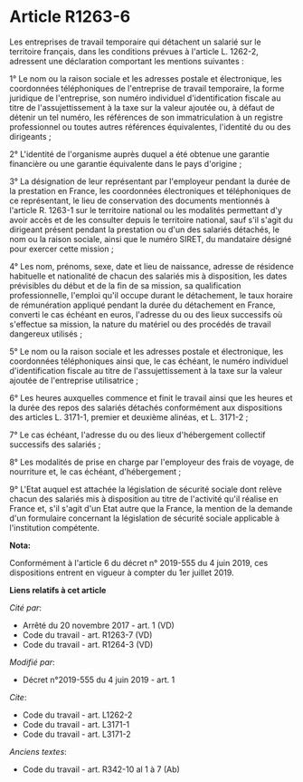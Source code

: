 # Article R1263-6

Les entreprises de travail temporaire qui détachent un salarié sur le territoire français, dans les conditions prévues à
l'article L. 1262-2, adressent une déclaration comportant les mentions suivantes :

1° Le nom ou la raison sociale et les adresses postale et électronique, les coordonnées téléphoniques de l'entreprise de
travail temporaire, la forme juridique de l'entreprise, son numéro individuel d'identification fiscale au titre de
l'assujettissement à la taxe sur la valeur ajoutée ou, à défaut de détenir un tel numéro, les références de son
immatriculation à un registre professionnel ou toutes autres références équivalentes, l'identité du ou des dirigeants ;

2° L'identité de l'organisme auprès duquel a été obtenue une garantie financière ou une garantie équivalente dans le pays
d'origine ;

3° La désignation de leur représentant par l'employeur pendant la durée de la prestation en France, les coordonnées
électroniques et téléphoniques de ce représentant, le lieu de conservation des documents mentionnés à l'article R. 1263-1 sur
le territoire national ou les modalités permettant d'y avoir accès et de les consulter depuis le territoire national, sauf
s'il s'agit du dirigeant présent pendant la prestation ou d'un des salariés détachés, le nom ou la raison sociale, ainsi que
le numéro SIRET, du mandataire désigné pour exercer cette mission ;

4° Les nom, prénoms, sexe, date et lieu de naissance, adresse de résidence habituelle et nationalité de chacun des salariés
mis à disposition, les dates prévisibles du début et de la fin de sa mission, sa qualification professionnelle, l'emploi
qu'il occupe durant le détachement, le taux horaire de rémunération appliqué pendant la durée du détachement en France,
converti le cas échéant en euros, l'adresse du ou des lieux successifs où s'effectue sa mission, la nature du matériel ou des
procédés de travail dangereux utilisés ;

5° Le nom ou la raison sociale et les adresses postale et électronique, les coordonnées téléphoniques ainsi que, le cas
échéant, le numéro individuel d'identification fiscale au titre de l'assujettissement à la taxe sur la valeur ajoutée de
l'entreprise utilisatrice ;

6° Les heures auxquelles commence et finit le travail ainsi que les heures et la durée des repos des salariés détachés
conformément aux dispositions des articles L. 3171-1, premier et deuxième alinéas, et L. 3171-2 ;

7° Le cas échéant, l'adresse du ou des lieux d'hébergement collectif successifs des salariés ;

8° Les modalités de prise en charge par l'employeur des frais de voyage, de nourriture et, le cas échéant, d'hébergement ;

9° L'Etat auquel est attachée la législation de sécurité sociale dont relève chacun des salariés mis à disposition au titre
de l'activité qu'il réalise en France et, s'il s'agit d'un Etat autre que la France, la mention de la demande d'un formulaire
concernant la législation de sécurité sociale applicable à l'institution compétente.

**Nota:**

Conformément à l'article 6 du décret n° 2019-555 du 4 juin 2019, ces dispositions entrent en vigueur à compter du 1er juillet
2019.

**Liens relatifs à cet article**

_Cité par_:

  - Arrêté du 20 novembre 2017 - art. 1 (VD)
  - Code du travail - art. R1263-7 (VD)
  - Code du travail - art. R1264-3 (VD)

_Modifié par_:

  - Décret n°2019-555 du 4 juin 2019 - art. 1

_Cite_:

  - Code du travail - art. L1262-2
  - Code du travail - art. L3171-1
  - Code du travail - art. L3171-2

_Anciens textes_:

  - Code du travail - art. R342-10 al 1 à 7 (Ab)
